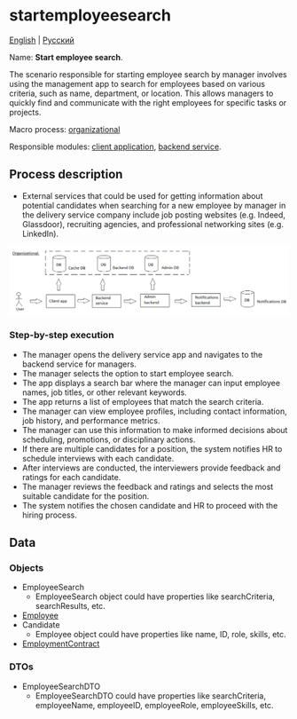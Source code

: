 # startemployeesearch

[English](startemployeesearch.md) | [Русский](startemployeesearch.ru.md)

Name: **Start employee search**.

The scenario responsible for starting employee search by manager involves using the management app to search for employees based on various criteria, such as name, department, or location. 
This allows managers to quickly find and communicate with the right employees for specific tasks or projects.

Macro process: [organizational](../../macroprocesses/organizational.md)

Responsible modules: [client application](../../frontend/managerclient.md), [backend service](../../backend/managerbackend.md).

## Process description

- External services that could be used for getting information about potential candidates when searching for a new employee by manager in the delivery service company include job posting websites (e.g. Indeed, Glassdoor), recruiting agencies, and professional networking sites (e.g. LinkedIn).

![organizational_overall](../../img/organizational_overall.png)

### Step-by-step execution

- The manager opens the delivery service app and navigates to the backend service for managers.
- The manager selects the option to start employee search.
- The app displays a search bar where the manager can input employee names, job titles, or other relevant keywords.
- The app returns a list of employees that match the search criteria.
- The manager can view employee profiles, including contact information, job history, and performance metrics.
- The manager can use this information to make informed decisions about scheduling, promotions, or disciplinary actions.
- If there are multiple candidates for a position, the system notifies HR to schedule interviews with each candidate.
- After interviews are conducted, the interviewers provide feedback and ratings for each candidate.
- The manager reviews the feedback and ratings and selects the most suitable candidate for the position.
- The system notifies the chosen candidate and HR to proceed with the hiring process.

## Data

### Objects

- EmployeeSearch
    - EmployeeSearch object could have properties like searchCriteria, searchResults, etc. 
- [Employee](https://github.com/alexeysp11/workflow-lib/blob/main/docs/Models/Business/InformationSystem/Employee.md)
- Candidate
    - Employee object could have properties like name, ID, role, skills, etc. 
- [EmploymentContract](https://github.com/alexeysp11/workflow-lib/blob/main/docs/Models/Business.BusinessDocuments/EmploymentContract.md)

### DTOs

- EmployeeSearchDTO
    - EmployeeSearchDTO could have properties like searchCriteria, employeeName, employeeID, employeeRole, employeeSkills, etc.

